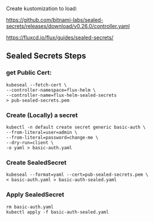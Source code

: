 

Create kustomization to load:

https://github.com/bitnami-labs/sealed-secrets/releases/download/v0.26.0/controller.yaml



https://fluxcd.io/flux/guides/sealed-secrets/


## Sealed Secrets Steps

### get Public Cert:
```
kubeseal --fetch-cert \
--controller-namespace=flux-helm \
--controller-name=flux-helm-sealed-secrets
> pub-sealed-secrets.pem
```

### Create (Locally) a secret
```
kubectl -n default create secret generic basic-auth \
--from-literal=user=admin \
--from-literal=password=change-me \
--dry-run=client \
-o yaml > basic-auth.yaml
```

### Create SealedSecret
```
kubeseal --format=yaml --cert=pub-sealed-secrets.pem \
< basic-auth.yaml > basic-auth-sealed.yaml
```

### Apply SealedSecret
```
rm basic-auth.yaml
kubectl apply -f basic-auth-sealed.yaml
```
